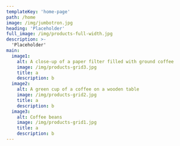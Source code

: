 ```yaml
---
templateKey: 'home-page'
path: /home
image: /img/jumbotron.jpg
heading: 'Placeholder'
full_image: /img/products-full-width.jpg
description: >-
  'Placeholder'
main:
  image1:
    alt: A close-up of a paper filter filled with ground coffee
    image: /img/products-grid3.jpg
    title: a
    description: b
  image2:
    alt: A green cup of a coffee on a wooden table
    image: /img/products-grid2.jpg
    title: a
    description: b
  image3:
    alt: Coffee beans
    image: /img/products-grid1.jpg
    title: a
    description: b
---
```

